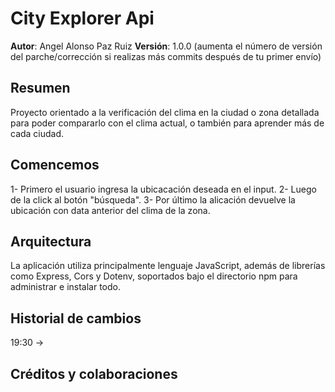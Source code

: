 # City Explorer Api

**Autor**: Angel Alonso Paz Ruiz
**Versión**: 1.0.0 (aumenta el número de versión del parche/corrección si realizas más commits después de tu primer envío)

## Resumen

Proyecto orientado a la verificación del clima en la ciudad o zona detallada para poder compararlo con el clima actual, o también para aprender más de cada ciudad.

## Comencemos

1- Primero el usuario ingresa la ubicacación deseada en el input.
2- Luego de la click al botón "búsqueda".
3- Por último la alicación devuelve la ubicación con data anterior del clima de la zona.

## Arquitectura

La aplicación utiliza principalmente lenguaje JavaScript, además de librerías como Express, Cors y Dotenv, soportados bajo el directorio npm para administrar e instalar todo.

## Historial de cambios

19:30 -> 

## Créditos y colaboraciones
<!-- Da crédito (y un enlace) a otras personas o recursos que te ayudaron a crear esta aplicación. -->